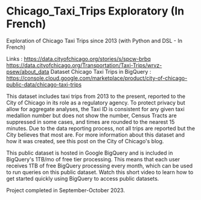 # Chicago_Taxi_Trips Exploratory (In French)
Exploration of Chicago Taxi Trips since 2013 (with Python and DSL - In French)

Links : 
https://data.cityofchicago.org/stories/s/spcw-brbq
https://data.cityofchicago.org/Transportation/Taxi-Trips/wrvz-psew/about_data
Dataset Chicago Taxi Trips in BigQuery : https://console.cloud.google.com/marketplace/product/city-of-chicago-public-data/chicago-taxi-trips

This dataset includes taxi trips from 2013 to the present, reported to the City of Chicago in its role as a regulatory agency. To protect privacy but allow for aggregate analyses, the Taxi ID is consistent for any given taxi medallion number but does not show the number, Census Tracts are suppressed in some cases, and times are rounded to the nearest 15 minutes. Due to the data reporting process, not all trips are reported but the City believes that most are. For more information about this dataset and how it was created, see this post  on the City of Chicago's blog.

This public dataset is hosted in Google BigQuery and is included in BigQuery's 1TB/mo of free tier processing. This means that each user receives 1TB of free BigQuery processing every month, which can be used to run queries on this public dataset. Watch this short video to learn how to get started quickly using BigQuery to access public datasets. 

Project completed in September-October 2023.


